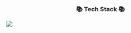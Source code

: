 <h3 align="center">📚 Tech Stack 📚</h3>

<a href="https://www.python.org/" target="_blank"><img src="https://img.shields.io/badge/Python-3776AB?style=flat-square&logo=Python&logoColor=white"/></a>
